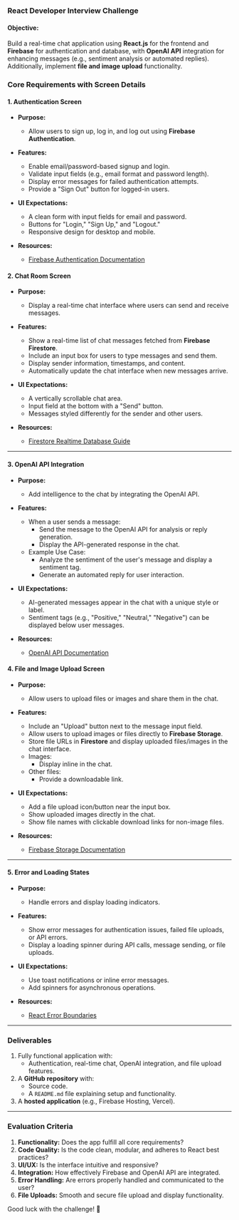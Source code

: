 ### **React Developer Interview Challenge**


#### **Objective:**
Build a real-time chat application using **React.js** for the frontend and **Firebase** for authentication and database, with **OpenAI API** integration for enhancing messages (e.g., sentiment analysis or automated replies). Additionally, implement **file and image upload** functionality.


### **Core Requirements with Screen Details**

#### **1. Authentication Screen**
- **Purpose:**
  - Allow users to sign up, log in, and log out using **Firebase Authentication**.

- **Features:**
  - Enable email/password-based signup and login.
  - Validate input fields (e.g., email format and password length).
  - Display error messages for failed authentication attempts.
  - Provide a "Sign Out" button for logged-in users.

- **UI Expectations:**
  - A clean form with input fields for email and password.
  - Buttons for "Login," "Sign Up," and "Logout."
  - Responsive design for desktop and mobile.

- **Resources:**
  - [Firebase Authentication Documentation](https://firebase.google.com/docs/auth)


#### **2. Chat Room Screen**
- **Purpose:**
  - Display a real-time chat interface where users can send and receive messages.

- **Features:**
  - Show a real-time list of chat messages fetched from **Firebase Firestore**.
  - Include an input box for users to type messages and send them.
  - Display sender information, timestamps, and content.
  - Automatically update the chat interface when new messages arrive.

- **UI Expectations:**
  - A vertically scrollable chat area.
  - Input field at the bottom with a "Send" button.
  - Messages styled differently for the sender and other users.

- **Resources:**
  - [Firestore Realtime Database Guide](https://firebase.google.com/docs/firestore/quickstart)

---

#### **3. OpenAI API Integration**
- **Purpose:**
  - Add intelligence to the chat by integrating the OpenAI API.

- **Features:**
  - When a user sends a message:
    - Send the message to the OpenAI API for analysis or reply generation.
    - Display the API-generated response in the chat.
  - Example Use Case:
    - Analyze the sentiment of the user's message and display a sentiment tag.
    - Generate an automated reply for user interaction.

- **UI Expectations:**
  - AI-generated messages appear in the chat with a unique style or label.
  - Sentiment tags (e.g., "Positive," "Neutral," "Negative") can be displayed below user messages.

- **Resources:**
  - [OpenAI API Documentation](https://platform.openai.com/docs/)


#### **4. File and Image Upload Screen**
- **Purpose:**
  - Allow users to upload files or images and share them in the chat.

- **Features:**
  - Include an "Upload" button next to the message input field.
  - Allow users to upload images or files directly to **Firebase Storage**.
  - Store file URLs in **Firestore** and display uploaded files/images in the chat interface.
  - Images:
    - Display inline in the chat.
  - Other files:
    - Provide a downloadable link.

- **UI Expectations:**
  - Add a file upload icon/button near the input box.
  - Show uploaded images directly in the chat.
  - Show file names with clickable download links for non-image files.

- **Resources:**
  - [Firebase Storage Documentation](https://firebase.google.com/docs/storage)

---

#### **5. Error and Loading States**
- **Purpose:**
  - Handle errors and display loading indicators.

- **Features:**
  - Show error messages for authentication issues, failed file uploads, or API errors.
  - Display a loading spinner during API calls, message sending, or file uploads.

- **UI Expectations:**
  - Use toast notifications or inline error messages.
  - Add spinners for asynchronous operations.

- **Resources:**
  - [React Error Boundaries](https://react.dev/reference/react/Component#catching-rendering-errors-with-an-error-boundary)

---

### **Deliverables**
1. Fully functional application with:
   - Authentication, real-time chat, OpenAI integration, and file upload features.
2. A **GitHub repository** with:
   - Source code.
   - A `README.md` file explaining setup and functionality.
3. A **hosted application** (e.g., Firebase Hosting, Vercel).

---

### **Evaluation Criteria**
1. **Functionality:** Does the app fulfill all core requirements?
2. **Code Quality:** Is the code clean, modular, and adheres to React best practices?
3. **UI/UX:** Is the interface intuitive and responsive?
4. **Integration:** How effectively Firebase and OpenAI API are integrated.
5. **Error Handling:** Are errors properly handled and communicated to the user?
6. **File Uploads:** Smooth and secure file upload and display functionality.

Good luck with the challenge! 🚀
